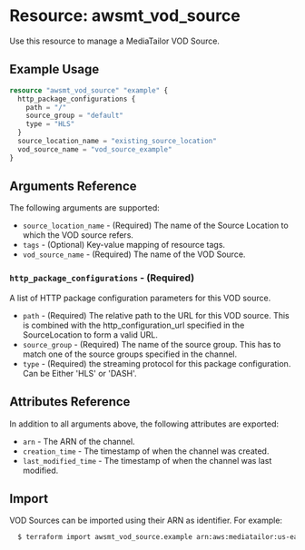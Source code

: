 # Resource: awsmt_vod_source

Use this resource to manage a MediaTailor VOD Source.


## Example Usage

```terraform
resource "awsmt_vod_source" "example" {
  http_package_configurations {
    path = "/"
    source_group = "default"
    type = "HLS"
  }
  source_location_name = "existing_source_location"
  vod_source_name = "vod_source_example"
}
```

## Arguments Reference
The following arguments are supported:

* `source_location_name` - (Required) The name of the Source Location to which the VOD source refers.
* `tags` - (Optional) Key-value mapping of resource tags.
* `vod_source_name` - (Required) The name of the VOD Source.

### `http_package_configurations` - (Required)
A list of HTTP package configuration parameters for this VOD source.

* `path` - (Required) The relative path to the URL for this VOD source. This is combined with the http_configuration_url specified in the SourceLocation to form a valid URL.
* `source_group` - (Required) The name of the source group. This has to match one of the source groups specified in the channel.
* `type` - (Required) the streaming protocol for this package configuration. Can be Either 'HLS' or 'DASH'.

## Attributes Reference
In addition to all arguments above, the following attributes are exported:

* `arn` - The ARN of the channel.
* `creation_time` - The timestamp of when the channel was created.
* `last_modified_time` - The timestamp of when the channel was last modified.

## Import

VOD Sources can be imported using their ARN as identifier. For example:

```sh
  $ terraform import awsmt_vod_source.example arn:aws:mediatailor:us-east-1:000000000000:vodSource/sourceLocationName/VodSourceName
```